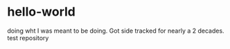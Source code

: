 # hello-world
doing wht I was meant to be doing. Got side tracked for nearly a 2 decades.
test repository
